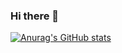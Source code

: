 ### Hi there 👋

[![Anurag's GitHub stats](https://github-readme-stats.vercel.app/api?username=noncoder28)](https://github.com/noncoder28/github-readme-stats)
